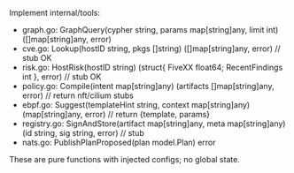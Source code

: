 Implement internal/tools:

- graph.go: GraphQuery(cypher string, params map[string]any, limit int) ([]map[string]any, error)
- cve.go: Lookup(hostID string, pkgs []string) ([]map[string]any, error)  // stub OK
- risk.go: HostRisk(hostID string) (struct{ FiveXX float64; RecentFindings int }, error) // stub OK
- policy.go: Compile(intent map[string]any) (artifacts []map[string]any, error) // return nft/cilium stubs
- ebpf.go: Suggest(templateHint string, context map[string]any) (map[string]any, error) // return {template, params}
- registry.go: SignAndStore(artifact map[string]any, meta map[string]any) (id string, sig string, error) // stub
- nats.go: PublishPlanProposed(plan model.Plan) error

These are pure functions with injected configs; no global state.
